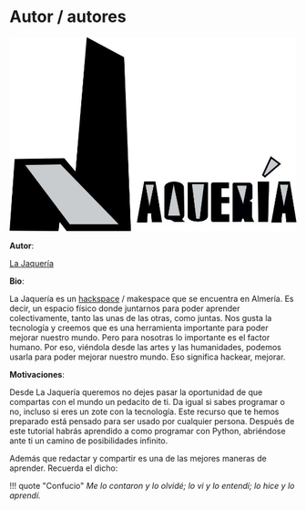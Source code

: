 # Autor / autores

[![Foto de perfil](img/logo-jaqueria.jpg)](https://lajaqueria.org/)

**Autor**:

[La Jaquería](https://lajaqueria.org/)

**Bio**:

La Jaquería es un [hackspace](https://es.wikipedia.org/wiki/Hacklab) / makespace que se encuentra en Almería. Es decir, un espacio físico donde juntarnos para poder aprender colectivamente, tanto las unas de las otras, como juntas. Nos gusta la tecnología y creemos que es una herramienta importante para poder mejorar nuestro mundo. Pero para nosotras lo importante es el factor humano. Por eso, viéndola desde las artes y las humanidades, podemos usarla para poder mejorar nuestro mundo. Eso significa hackear, mejorar.

**Motivaciones**:

Desde La Jaquería queremos no dejes pasar la oportunidad de que compartas con el mundo un pedacito de ti. Da igual si sabes programar o no, incluso si eres un zote con la tecnología. Este recurso que te hemos preparado está pensado para ser usado por cualquier persona. Después de este tutorial habrás aprendido a como programar con Python, abriéndose ante ti un camino de posibilidades infinito.

Además que redactar y compartir es una de las mejores maneras de aprender. Recuerda el dicho:

!!! quote "Confucio"
    *Me lo contaron y lo olvidé; lo vi y lo entendí; lo hice y lo aprendí.*
